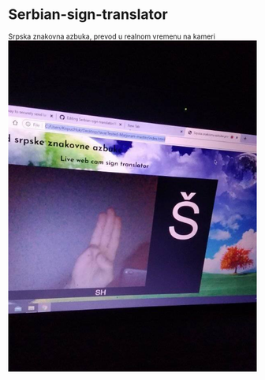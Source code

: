 # Serbian-sign-translator
Srpska znakovna azbuka, prevod u realnom vremenu na kameri
<img src="https://github.com/MilosGlisovic/Serbian-sign-translator/blob/main/126106028_373712223913096_715229336623889906_n.jpg">
